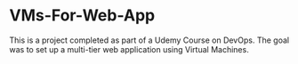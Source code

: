 # VMs-For-Web-App

This is a project completed as part of a Udemy Course on DevOps. The goal was to set up a multi-tier web application using Virtual Machines. 

